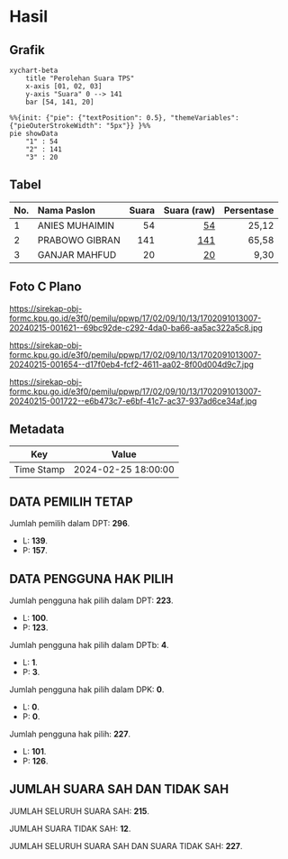 # Hasil

## Grafik

```mermaid
xychart-beta
    title "Perolehan Suara TPS"
    x-axis [01, 02, 03]
    y-axis "Suara" 0 --> 141
    bar [54, 141, 20]
```

```mermaid
%%{init: {"pie": {"textPosition": 0.5}, "themeVariables": {"pieOuterStrokeWidth": "5px"}} }%%
pie showData
    "1" : 54
    "2" : 141
    "3" : 20
```

## Tabel

| No. | Nama Paslon    | Suara | Suara (raw) | Persentase |
|:--- |:-------------- | -----:| -----------:| ----------:|
| 1   | ANIES MUHAIMIN | 54    | [54][p-1]   | 25,12      |
| 2   | PRABOWO GIBRAN | 141   | [141][p-2]  | 65,58      |
| 3   | GANJAR MAHFUD  | 20    | [20][p-3]   | 9,30       |


[p-1]: https://github.com/gigit-pemilu/pemilu-2024-17-bengkulu/blob/main/pilpres/hitung-suara/sub/17-bengkulu/sub/02-rejang-lebong/sub/09-curup/sub/1013-air-putih-lama/sub/007-tps/sub/paslon-1.txt
[p-2]: https://github.com/gigit-pemilu/pemilu-2024-17-bengkulu/blob/main/pilpres/hitung-suara/sub/17-bengkulu/sub/02-rejang-lebong/sub/09-curup/sub/1013-air-putih-lama/sub/007-tps/sub/paslon-2.txt
[p-3]: https://github.com/gigit-pemilu/pemilu-2024-17-bengkulu/blob/main/pilpres/hitung-suara/sub/17-bengkulu/sub/02-rejang-lebong/sub/09-curup/sub/1013-air-putih-lama/sub/007-tps/sub/paslon-3.txt

## Foto C Plano

https://sirekap-obj-formc.kpu.go.id/e3f0/pemilu/ppwp/17/02/09/10/13/1702091013007-20240215-001621--69bc92de-c292-4da0-ba66-aa5ac322a5c8.jpg

https://sirekap-obj-formc.kpu.go.id/e3f0/pemilu/ppwp/17/02/09/10/13/1702091013007-20240215-001654--d17f0eb4-fcf2-4611-aa02-8f00d004d9c7.jpg

https://sirekap-obj-formc.kpu.go.id/e3f0/pemilu/ppwp/17/02/09/10/13/1702091013007-20240215-001722--e6b473c7-e6bf-41c7-ac37-937ad6ce34af.jpg


## Metadata

| Key        | Value               |
| ---------- | ------------------- |
| Time Stamp | 2024-02-25 18:00:00 |


## DATA PEMILIH TETAP

Jumlah pemilih dalam DPT: **296**.
 * L: **139**.
 * P: **157**.

## DATA PENGGUNA HAK PILIH

Jumlah pengguna hak pilih dalam DPT: **223**.
 * L: **100**.
 * P: **123**.

Jumlah pengguna hak pilih dalam DPTb: **4**.
 * L: **1**.
 * P: **3**.

Jumlah pengguna hak pilih dalam DPK: **0**.
 * L: **0**.
 * P: **0**.

Jumlah pengguna hak pilih: **227**.
 * L: **101**.
 * P: **126**.

## JUMLAH SUARA SAH DAN TIDAK SAH

JUMLAH SELURUH SUARA SAH: **215**.

JUMLAH SUARA TIDAK SAH: **12**.

JUMLAH SELURUH SUARA SAH DAN SUARA TIDAK SAH: **227**.


